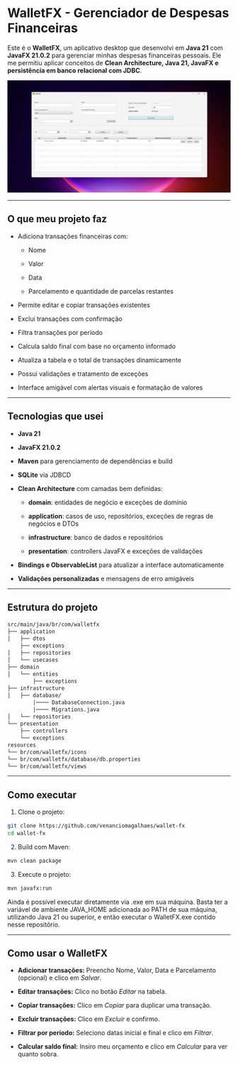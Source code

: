 


# WalletFX - Gerenciador de Despesas Financeiras

Este é o **WalletFX**, um aplicativo desktop que desenvolvi em **Java 21** com **JavaFX 21.0.2** para gerenciar minhas despesas financeiras pessoais. Ele me permitiu aplicar conceitos de **Clean Architecture, Java 21, JavaFX  e persistência em banco relacional com JDBC**.

![img.png](img.png)

----------

## O que meu projeto faz

-   Adiciona transações financeiras com:

    -   Nome

    -   Valor

    -   Data

    -   Parcelamento e quantidade de parcelas restantes

-   Permite editar e copiar transações existentes

-   Exclui transações com confirmação

-   Filtra transações por período

-   Calcula saldo final com base no orçamento informado

-   Atualiza a tabela e o total de transações dinamicamente

-   Possui validações e tratamento de exceções

-   Interface amigável com alertas visuais e formatação de valores


----------

## Tecnologias que usei

-   **Java 21**

-   **JavaFX 21.0.2**

-   **Maven** para gerenciamento de dependências e build

-   **SQLite** via JDBCD

-   **Clean Architecture** com camadas bem definidas:

    -   **domain**: entidades de negócio e exceções de domínio

    -   **application**: casos de uso, repositórios, exceções de regras de negócios e DTOs

    -   **infrastructure**: banco de dados e repositórios

    -   **presentation**: controllers JavaFX e exceções de validações

-   **Bindings e ObservableList** para atualizar a interface automaticamente

-   **Validações personalizadas** e mensagens de erro amigáveis


----------

## Estrutura do projeto

```
src/main/java/br/com/walletfx
├── application
│   ├── dtos
    ├── exceptions
│   ├── repositories
│   └── usecases
├── domain
│   └── entities
		├── exceptions
├── infrastructure
│   ├── database/
		|──── DatabaseConnection.java
		|──── Migrations.java
│   └── repositories
└── presentation
    ├── controllers
    └── exceptions
resources
└── br/com/walletfx/icons
└── br/com/walletfx/database/db.properties
└── br/com/walletfx/views

```

----------

## Como executar

1.  Clone o projeto:


```bash
git clone https://github.com/venanciomagalhaes/wallet-fx
cd wallet-fx

```

2.  Build com Maven:


```bash
mvn clean package

```

3.  Execute o projeto:


```bash
mvn javafx:run

```
Ainda é possível executar diretamente via .exe em sua máquina. Basta ter a variável
de ambiente JAVA_HOME adicionada ao PATH de sua máquina, utilizando Java 21 ou superior, e então executar o WalletFX.exe 
contido nesse repositório.


----------

## Como usar o WalletFX

-   **Adicionar transações:** Preencho Nome, Valor, Data e Parcelamento (opcional) e clico em _Salvar_.

-   **Editar transações:** Clico no botão _Editar_ na tabela.

-   **Copiar transações:** Clico em _Copiar_ para duplicar uma transação.

-   **Excluir transações:** Clico em _Excluir_ e confirmo.

-   **Filtrar por período:** Seleciono datas inicial e final e clico em _Filtrar_.

-   **Calcular saldo final:** Insiro meu orçamento e clico em _Calcular_ para ver quanto sobra.
    


